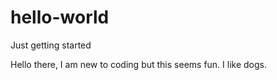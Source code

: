 # hello-world
Just getting started

Hello there,
I am new to coding but this seems fun. I like dogs.
